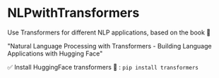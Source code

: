 # NLPwithTransformers
Use Transformers for different NLP applications, based on the book :parrot:

"Natural Language Processing with Transformers -
Building Language Applications with Hugging Face"


:white_check_mark: Install HuggingFace transformers :hugs: :
`pip install transformers`